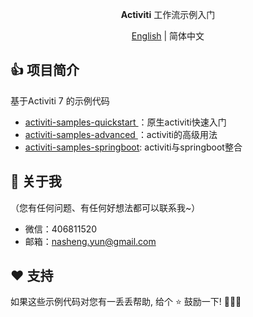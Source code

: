 <div align="center">

[//]: # (  <img src="src/assets/logo-cover.png" width=256></img>)
  <p><strong>Activiti</strong> 工作流示例入门 </p>

[English](README.md) | 简体中文

</div>

## :+1: 项目简介
基于Activiti 7 的示例代码

- [activiti-samples-quickstart ](activiti-samples-quickstart/README.md)：原生activiti快速入门
- [activiti-samples-advanced ](activiti-samples-advanced/README.md)：activiti的高级用法
- [activiti-samples-springboot](activiti-samples-springboot/README.md):  activiti与springboot整合



## :baby: 关于我
（您有任何问题、有任何好想法都可以联系我~）
- 微信：406811520
- 邮箱：nasheng.yun@gmail.com

## :heart: 支持
如果这些示例代码对您有一丢丢帮助, 给个 :star: 鼓励一下! :beers::beers::beers:
